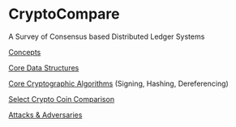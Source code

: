 # CryptoCompare
A Survey of Consensus based Distributed Ledger Systems

[Concepts](https://github.com/interstream/CryptoCompare/Concepts.md)

[Core Data Structures](https://github.com/interstream/CryptoCompare/DataStructures.md)

[Core Cryptographic Algorithms](https://github.com/interstream/CryptoCompare/CoreAlgos.md) (Signing, Hashing, Dereferencing)

[Select Crypto Coin Comparison](https://github.com/interstream/CryptoCompare/Comparison.md)

[Attacks & Adversaries](https://github.com/interstream/CryptoCompare/AttackVectors.md)

